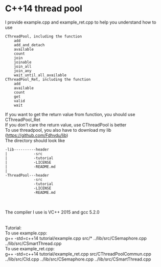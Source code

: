 # C++14 thread pool
I provide example.cpp and example_ret.cpp to help you understand how to use

	CThreadPool, including the function
		add
		add_and_detach
		available
		count
		join
		joinable
		join_all
		join_any
		wait_until_all_available
	CThreadPool_Ret, including the function
		add
		available
		count
		get
		valid
		wait
If you want to get the return value from function, you should use CThreadPool_Ret<br/>
If you don't care the return value, use CThreadPool is better<br/>
To use threadpool, you also have to download my lib (https://github.com/Fdhvdu/lib)<br/>
The directory should look like

	-lib----------header
	|            -src
	|            -tutorial
	|            -LICENSE
	|            -README.md
	|
	-ThreadPool---header
	             -src
	             -tutorial
	             -LICENSE
	             -README.md
<br/><br/>The compiler I use is VC++ 2015 and gcc 5.2.0<br/><br/><br/>
Tutorial:<br/>
To use example.cpp:<br/>
g++ -std=c++14 tutorial/example.cpp src/* ../lib/src/CSemaphore.cpp ../lib/src/CSmartThread.cpp<br/>
To use example_ret.cpp:<br/>
g++ -std=c++14 tutorial/example_ret.cpp src/CThreadPoolCommun.cpp ../lib/src/CId.cpp ../lib/src/CSemaphore.cpp ../lib/src/CSmartThread.cpp
